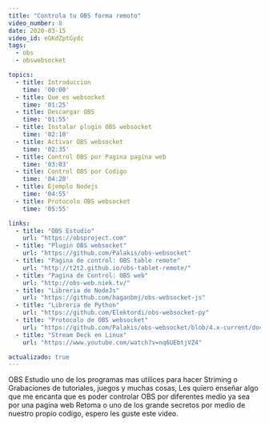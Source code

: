 ```yaml
---
title: "Controla tu OBS forma remoto"
video_number: 8
date: 2020-03-15
video_id: eGKdZptGydc
tags:
  - obs
  - obswebsocket

topics:
  - title: Introduccion
    time: '00:00'
  - title: Que es websocket
    time: '01:25'
  - title: Descargar OBS
    time: '01:55'
  - title: Instalar plugin OBS websocket
    time: '02:10'
  - title: Activar OBS websocket
    time: '02:35'
  - title: Control OBS por Pagina pagina web
    time: '03:03'
  - title: Control OBS por Codigo
    time: '04:20'
  - title: Ejemplo Nodejs
    time: '04:55'
  - title: Protocolo OBS websocket
    time: '05:55'

links:
  - title: "OBS Estudio"
    url: "https://obsproject.com"
  - title: "Plugin OBS websocket"
    url: "https://github.com/Palakis/obs-websocket"
  - title: "Pagina de control: OBS table remote"
    url: "http://t2t2.github.io/obs-tablet-remote/"
  - title: "Pagina de Control: OBS web"
    url: "http://obs-web.niek.tv/"
  - title: "Libreria de NodeJs"
    url: "https://github.com/haganbmj/obs-websocket-js"
  - title: "Libreria de Python"
    url: "https://github.com/Elektordi/obs-websocket-py"
  - title: "Protocolo de OBS websocket"
    url: "https://github.com/Palakis/obs-websocket/blob/4.x-current/docs/generated/protocol.md"  
  - title: "Stream Deck en Linux"
    url: "https://www.youtube.com/watch?v=nq6UEbtjVZ4"

actualizado: true
---
```


OBS Estudio uno de los programas mas utilices para hacer Striming o Grabaciones de tutoriales, juegos y muchas cosas, Les quiero enseñar algo que me encanta que es poder controlar OBS por diferentes medio ya sea por una pagina web Retoma o uno de los grande secretos por medio de nuestro propio codigo, espero les guste este video.
